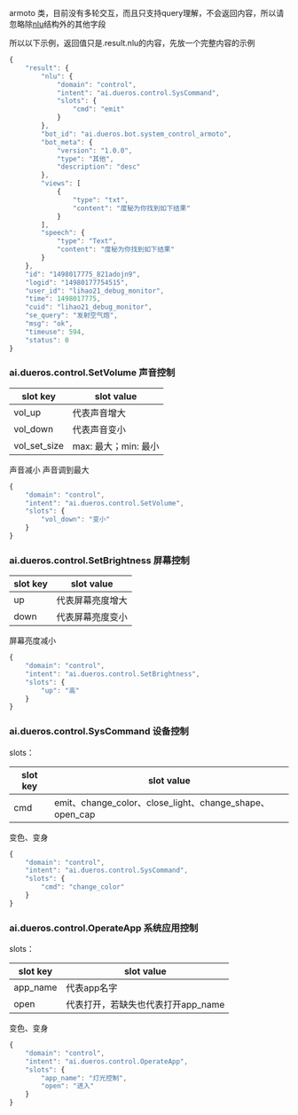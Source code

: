 armoto 类，目前没有多轮交互，而且只支持query理解，不会返回内容，所以请忽略除[nlu](../OPENAPI_README.md#nlu)结构外的其他字段

所以以下示例，返回值只是.result.nlu的内容，先放一个完整内容的示例

```javascript
{
    "result": {
        "nlu": {
            "domain": "control",
            "intent": "ai.dueros.control.SysCommand",
            "slots": {
                "cmd": "emit"
            }
        },
        "bot_id": "ai.dueros.bot.system_control_armoto",
        "bot_meta": {
            "version": "1.0.0",
            "type": "其他",
            "description": "desc"
        },
        "views": [
            {
                "type": "txt",
                "content": "度秘为你找到如下结果"
            }
        ],
        "speech": {
            "type": "Text",
            "content": "度秘为你找到如下结果"
        }
    },
    "id": "1498017775_821adojn9",
    "logid": "14980177754515",
    "user_id": "lihao21_debug_monitor",
    "time": 1498017775,
    "cuid": "lihao21_debug_monitor",
    "se_query": "发射空气炮",
    "msg": "ok",
    "timeuse": 594,
    "status": 0
}
```

### ai.dueros.control.SetVolume 声音控制
slot key|slot value
--------|----------
vol_up|代表声音增大
vol_down|代表声音变小
vol_set_size|max: 最大；min: 最小

声音减小
声音调到最大
```javascript
{
    "domain": "control",
    "intent": "ai.dueros.control.SetVolume",
    "slots": {
        "vol_down": "变小"
    }
}
```


### ai.dueros.control.SetBrightness 屏幕控制
slot key|slot value
--------|----------
up|代表屏幕亮度增大
down|代表屏幕亮度变小

屏幕亮度减小
```javascript
{
    "domain": "control",
    "intent": "ai.dueros.control.SetBrightness",
    "slots": {
        "up": "高"
    }
}
```

### ai.dueros.control.SysCommand  设备控制
slots：

slot key|slot value
--------|----------
cmd|emit、change_color、close_light、change_shape、open_cap

变色、变身
```javascript
{
    "domain": "control",
    "intent": "ai.dueros.control.SysCommand",
    "slots": {
        "cmd": "change_color"
    }
}
```

### ai.dueros.control.OperateApp  系统应用控制
slots：

slot key|slot value
--------|----------
app_name|代表app名字
open|代表打开，若缺失也代表打开app_name

变色、变身
```javascript
{
    "domain": "control",
    "intent": "ai.dueros.control.OperateApp",
    "slots": {
        "app_name": "灯光控制",
        "open": "进入"
    }
}
```
